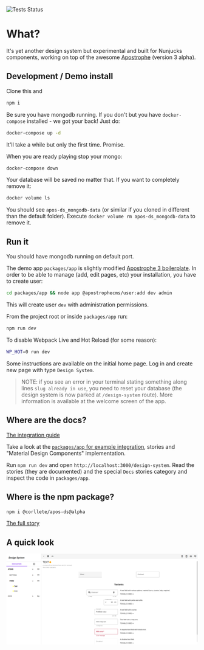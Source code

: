 ![Tests Status](https://github.com/corllete/apos-ds/actions/workflows/tests.yml/badge.svg)

# What?

It's yet another design system but experimental and built for Nunjucks components, working on top of the awesome [Apostrophe](https://apostrophecms.com/) (version 3 alpha).

## Development / Demo install

Clone this and
```sh
npm i
```

Be sure you have mongodb running. If you don't but you have `docker-compose` installed - we got your back! Just do:
```sh
docker-compose up -d
```
It'll take a while but only the first time. Promise.

When you are ready playing stop your mongo:
```sh
docker-compose down
```

Your database will be saved no matter that. If you want to completely remove it:
```sh
docker volume ls
```

You should see `apos-ds_mongodb-data` (or similar if you cloned in different than the default folder).
Execute `docker volume rm apos-ds_mongodb-data` to remove it.

## Run it

You should have mongodb running on default port.

The demo app `packages/app` is slightly modified [Apostrophe 3 boilerplate](https://github.com/apostrophecms/a3-boilerplate).
In order to be able to manage (add, edit pages, etc) your installation, you have to create user:
```sh
cd packages/app && node app @apostrophecms/user:add dev admin
```
This will create user `dev` with administration permissions.

From the project root or inside `packages/app` run:
```sh
npm run dev
```

To disable Webpack Live and Hot Reload (for some reason):
```sh
WP_HOT=0 run dev
```

Some instructions are available on the initial home page. Log in and create new page with type `Design System`.

> NOTE: if you see an error in your terminal stating something along lines `slug already in use`, you need to reset
> your database (the design system is now parked at `/design-system` route). More information is available at the 
> welcome screen of the app.

## Where are the docs?

[The integration guide](packages/apos-ds)

Take a look at the [`packages/app` for example integration](packages/app), stories and "Material Design Components" implementation.

Run `npm run dev` and open `http://localhost:3000/design-system`. Read the stories (they are documented) and the special `Docs` stories category and inspect the code in `packages/app`.

## Where is the npm package?

`npm i @corllete/apos-ds@alpha`

[The full story](packages/apos-ds)

## A quick look

![Story view](./story-view.png)

